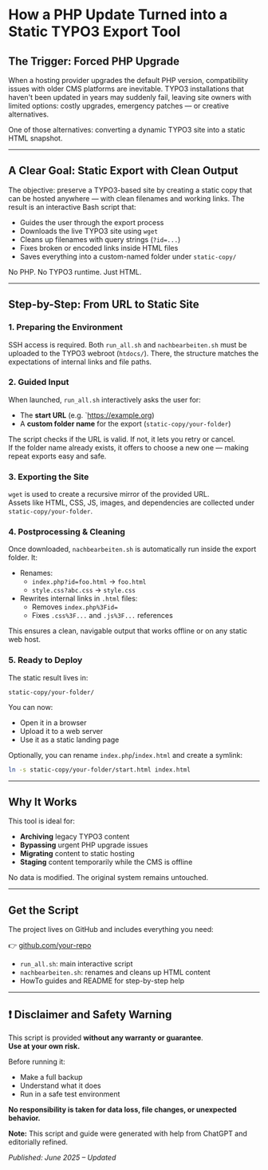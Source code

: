 # How a PHP Update Turned into a Static TYPO3 Export Tool

## The Trigger: Forced PHP Upgrade

When a hosting provider upgrades the default PHP version, compatibility issues with older CMS platforms are inevitable. TYPO3 installations that haven't been updated in years may suddenly fail, leaving site owners with limited options: costly upgrades, emergency patches — or creative alternatives.

One of those alternatives: converting a dynamic TYPO3 site into a static HTML snapshot.

---

## A Clear Goal: Static Export with Clean Output

The objective: preserve a TYPO3-based site by creating a static copy that can be hosted anywhere — with clean filenames and working links. The result is an interactive Bash script that:

-  Guides the user through the export process
-  Downloads the live TYPO3 site using `wget`
-  Cleans up filenames with query strings (`?id=...`)
-  Fixes broken or encoded links inside HTML files
-  Saves everything into a custom-named folder under `static-copy/`

No PHP. No TYPO3 runtime. Just HTML.

---

## Step-by-Step: From URL to Static Site

### 1. Preparing the Environment

SSH access is required. Both `run_all.sh` and `nachbearbeiten.sh` must be uploaded to the TYPO3 webroot (`htdocs/`). There, the structure matches the expectations of internal links and file paths.

### 2. Guided Input

When launched, `run_all.sh` interactively asks the user for:

-  The **start URL** (e.g. `https://example.org)
-  A **custom folder name** for the export (`static-copy/your-folder`)

The script checks if the URL is valid. If not, it lets you retry or cancel.  
If the folder name already exists, it offers to choose a new one — making repeat exports easy and safe.

### 3. Exporting the Site

`wget` is used to create a recursive mirror of the provided URL.  
Assets like HTML, CSS, JS, images, and dependencies are collected under `static-copy/your-folder`.

### 4. Postprocessing & Cleaning

Once downloaded, `nachbearbeiten.sh` is automatically run inside the export folder. It:

-  Renames:
   -  `index.php?id=foo.html` → `foo.html`
   -  `style.css?abc.css` → `style.css`
-  Rewrites internal links in `.html` files:
   -  Removes `index.php%3Fid=`
   -  Fixes `.css%3F...` and `.js%3F...` references

This ensures a clean, navigable output that works offline or on any static web host.

### 5. Ready to Deploy

The static result lives in:

```
static-copy/your-folder/
```

You can now:

-  Open it in a browser
-  Upload it to a web server
-  Use it as a static landing page

Optionally, you can rename `index.php`/`index.html` and create a symlink:

```bash
ln -s static-copy/your-folder/start.html index.html
```

---

## Why It Works

This tool is ideal for:

-  **Archiving** legacy TYPO3 content
-  **Bypassing** urgent PHP upgrade issues
-  **Migrating** content to static hosting
-  **Staging** content temporarily while the CMS is offline

No data is modified. The original system remains untouched.

---

## Get the Script

The project lives on GitHub and includes everything you need:

👉 [github.com/your-repo](https://github.com/your-repo)

-  `run_all.sh`: main interactive script
-  `nachbearbeiten.sh`: renames and cleans up HTML content
-  HowTo guides and README for step-by-step help

---

## ❗ Disclaimer and Safety Warning

This script is provided **without any warranty or guarantee**.  
**Use at your own risk.**

Before running it:

-  Make a full backup
-  Understand what it does
-  Run in a safe test environment

**No responsibility is taken for data loss, file changes, or unexpected behavior.**

**Note:** This script and guide were generated with help from ChatGPT and editorially refined.

_Published: June 2025 – Updated_

